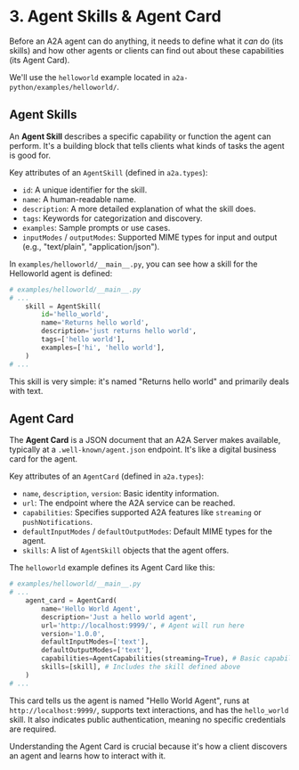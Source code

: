 # 3. Agent Skills & Agent Card

Before an A2A agent can do anything, it needs to define what it _can_ do (its skills) and how other agents or clients can find out about these capabilities (its Agent Card).

We'll use the `helloworld` example located in `a2a-python/examples/helloworld/`.

## Agent Skills

An **Agent Skill** describes a specific capability or function the agent can perform. It's a building block that tells clients what kinds of tasks the agent is good for.

Key attributes of an `AgentSkill` (defined in `a2a.types`):

- `id`: A unique identifier for the skill.
- `name`: A human-readable name.
- `description`: A more detailed explanation of what the skill does.
- `tags`: Keywords for categorization and discovery.
- `examples`: Sample prompts or use cases.
- `inputModes` / `outputModes`: Supported MIME types for input and output (e.g., "text/plain", "application/json").

In `examples/helloworld/__main__.py`, you can see how a skill for the Helloworld agent is defined:

```python { .no-copy }
# examples/helloworld/__main__.py
# ...
    skill = AgentSkill(
        id='hello_world',
        name='Returns hello world',
        description='just returns hello world',
        tags=['hello world'],
        examples=['hi', 'hello world'],
    )
# ...
```

This skill is very simple: it's named "Returns hello world" and primarily deals with text.

## Agent Card

The **Agent Card** is a JSON document that an A2A Server makes available, typically at a `.well-known/agent.json` endpoint. It's like a digital business card for the agent.

Key attributes of an `AgentCard` (defined in `a2a.types`):

- `name`, `description`, `version`: Basic identity information.
- `url`: The endpoint where the A2A service can be reached.
- `capabilities`: Specifies supported A2A features like `streaming` or `pushNotifications`.
- `defaultInputModes` / `defaultOutputModes`: Default MIME types for the agent.
- `skills`: A list of `AgentSkill` objects that the agent offers.

The `helloworld` example defines its Agent Card like this:

```python { .no-copy }
# examples/helloworld/__main__.py
# ...
    agent_card = AgentCard(
        name='Hello World Agent',
        description='Just a hello world agent',
        url='http://localhost:9999/', # Agent will run here
        version='1.0.0',
        defaultInputModes=['text'],
        defaultOutputModes=['text'],
        capabilities=AgentCapabilities(streaming=True), # Basic capabilities
        skills=[skill], # Includes the skill defined above
    )
# ...
```

This card tells us the agent is named "Hello World Agent", runs at `http://localhost:9999/`, supports text interactions, and has the `hello_world` skill. It also indicates public authentication, meaning no specific credentials are required.

Understanding the Agent Card is crucial because it's how a client discovers an agent and learns how to interact with it.
